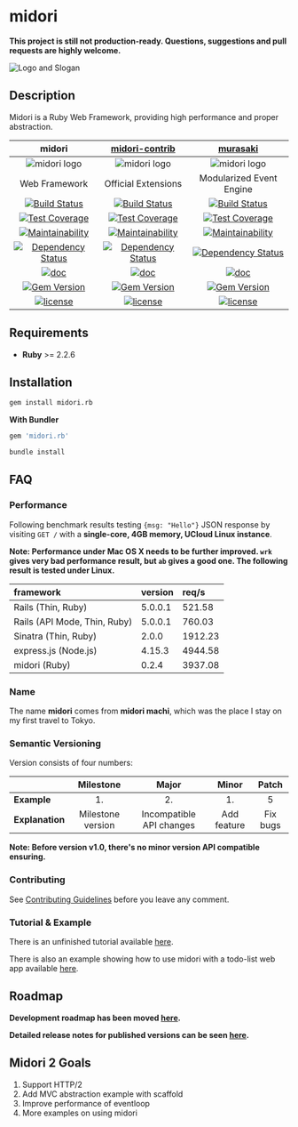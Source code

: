 # midori

**This project is still not production-ready. Questions, suggestions and pull requests are highly welcome.**

![Logo and Slogan](https://github.com/midori-rb/midori.rb/raw/master/.resources/slogan.png)

## Description

Midori is a Ruby Web Framework, providing high performance and proper abstraction.

|                  midori                  | [midori-contrib](https://github.com/midori-rb/midori-contrib) | [murasaki](https://github.com/midori-rb/murasaki) |
| :--------------------------------------: | :--------------------------------------: | :--------------------------------------: |
| ![midori logo](https://github.com/midori-rb/midori.rb/raw/master/.resources/midori_logo.png) | ![midori logo](https://github.com/midori-rb/midori.rb/raw/master/.resources/contrib_logo.png) | ![midori logo](https://github.com/midori-rb/midori.rb/raw/master/.resources/murasaki_logo.png) |
|              Web Framework               |           Official Extensions            |         Modularized Event Engine         |
| [![Build Status](https://travis-ci.org/midori-rb/midori.rb.svg?branch=master)](https://travis-ci.org/midori-rb/midori.rb) | [![Build Status](https://travis-ci.org/midori-rb/midori-contrib.svg?branch=master)](https://travis-ci.org/midori-rb/midori-contrib) | [![Build Status](https://travis-ci.org/midori-rb/murasaki.svg?branch=master)](https://travis-ci.org/midori-rb/murasaki) |
| [![Test Coverage](https://api.codeclimate.com/v1/badges/f976d625994fa33523b3/test_coverage)](https://codeclimate.com/github/midori-rb/midori.rb) | [![Test Coverage](https://api.codeclimate.com/v1/badges/cfb6d9b359dcb7457eec/test_coverage)](https://codeclimate.com/github/midori-rb/midori-contrib) | [![Test Coverage](https://api.codeclimate.com/v1/badges/d0dc1bc4a3e38bd4f2b9/test_coverage)](https://codeclimate.com/github/midori-rb/murasaki) |
| [![Maintainability](https://api.codeclimate.com/v1/badges/f976d625994fa33523b3/maintainability)](https://codeclimate.com/github/midori-rb/midori.rb) | [![Maintainability](https://api.codeclimate.com/v1/badges/cfb6d9b359dcb7457eec/maintainability)](https://codeclimate.com/github/midori-rb/midori-contrib) | [![Maintainability](https://api.codeclimate.com/v1/badges/d0dc1bc4a3e38bd4f2b9/maintainability)](https://codeclimate.com/github/midori-rb/murasaki) |
| [![Dependency Status](https://gemnasium.com/badges/github.com/midori-rb/midori.rb.svg)](https://gemnasium.com/github.com/midori-rb/midori.rb) | [![Dependency Status](https://gemnasium.com/badges/github.com/midori-rb/midori-contrib.svg)](https://gemnasium.com/github.com/midori-rb/midori-contrib) | [![Dependency Status](https://gemnasium.com/badges/github.com/midori-rb/murasaki.svg)](https://gemnasium.com/github.com/midori-rb/murasaki) |
| [![doc](http://inch-ci.org/github/midori-rb/midori.rb.svg?branch=master)](http://inch-ci.org/github/midori-rb/midori.rb) | [![doc](http://inch-ci.org/github/midori-rb/midori-contrib.svg?branch=master)](http://inch-ci.org/github/midori-rb/midori-contrib) | [![doc](http://inch-ci.org/github/midori-rb/murasaki.svg?branch=master)](http://inch-ci.org/github/midori-rb/murasaki) |
| [![Gem Version](https://img.shields.io/gem/v/midori.rb.svg?maxAge=43200)](https://rubygems.org/gems/midori.rb) | [![Gem Version](https://img.shields.io/gem/v/midori-contrib.svg?maxAge=43200)](https://rubygems.org/gems/midori-contrib) | [![Gem Version](https://img.shields.io/gem/v/murasaki.svg?maxAge=43200)](https://rubygems.org/gems/murasaki) |
| [![license](https://img.shields.io/github/license/midori-rb/midori.rb.svg?maxAge=2592000)]() | [![license](https://img.shields.io/github/license/midori-rb/midori-contrib.svg?maxAge=2592000)]() | [![license](https://img.shields.io/github/license/midori-rb/murasaki.svg?maxAge=2592000)]() |

## Requirements

- **Ruby** >= 2.2.6

## Installation

```bash
gem install midori.rb
```

**With Bundler**

```ruby
gem 'midori.rb'
```

```bash
bundle install
```

## FAQ

### Performance

Following benchmark results testing `{msg: "Hello"}` JSON response by visiting `GET /` with a **single-core, 4GB memory, UCloud Linux instance**.

**Note: Performance under Mac OS X needs to be further improved. `wrk` gives very bad performance result, but `ab` gives a good one. The following result is tested under Linux.**

| framework                    | version | req/s   |
| :--------------------------- | :------ | :------ |
| Rails (Thin, Ruby)           | 5.0.0.1 | 521.58  |
| Rails (API Mode, Thin, Ruby) | 5.0.0.1 | 760.03  |
| Sinatra (Thin, Ruby)         | 2.0.0   | 1912.23 |
| express.js (Node.js)         | 4.15.3  | 4944.58 |
| midori (Ruby)                | 0.2.4   | 3937.08 |

### Name

The name **midori** comes from **midori machi**, which was the place I stay on my first travel to Tokyo.

### Semantic Versioning

Version consists of four numbers:

|                 |     Milestone     |          Major           |    Minor    |  Patch   |
| --------------- | :---------------: | :----------------------: | :---------: | :------: |
| **Example**     |        1.         |            2.            |     1.      |    5     |
| **Explanation** | Milestone version | Incompatible API changes | Add feature | Fix bugs |

**Note: Before version v1.0, there's no minor version API compatible ensuring.**

### Contributing

See [Contributing Guidelines](CONTRIBUTING.md) before you leave any comment.

### Tutorial & Example

There is an unfinished tutorial available [here](https://github.com/midori-rb/midori.rb/tree/master/tutorial).

There is also an example showing how to use midori with a todo-list web app available [here](https://github.com/midori-rb/midori-todo-example).

## Roadmap

**Development roadmap has been moved [here](https://github.com/midori-rb/midori.rb/wiki/Roadmap).**


**Detailed release notes for published versions can be seen [here](https://github.com/midori-rb/midori.rb/releases).**

## Midori 2 Goals

1. Support HTTP/2
2. Add MVC abstraction example with scaffold
3. Improve performance of eventloop
4. More examples on using midori

